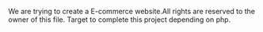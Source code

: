 We are trying to create a E-commerce website.All rights are reserved to the owner of this file.
Target to complete this project depending on php.
